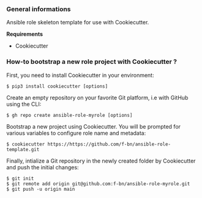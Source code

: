 ### General informations

Ansible role skeleton template for use with Cookiecutter.

**Requirements**

- Cookiecutter

### How-to bootstrap a new role project with Cookiecutter ?

First, you need to install Cookiecutter in your environment:

```console
$ pip3 install cookiecutter [options]
```

Create an empty repository on your favorite Git platform, i.e with GitHub using the CLI:

```console
$ gh repo create ansible-role-myrole [options]
```

Bootstrap a new project using Cookiecutter. You will be prompted for various variables to configure role name and metadata:

```console
$ cookiecutter https://https://github.com/f-bn/ansible-role-template.git
```

Finally, intialize a Git repository in the newly created folder by Cookiecutter and push the initial changes:

```console
$ git init
$ git remote add origin git@github.com:f-bn/ansible-role-myrole.git
$ git push -u origin main
```
